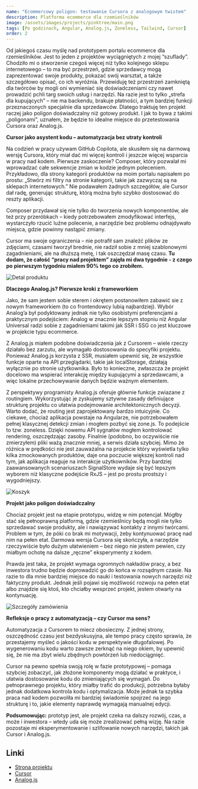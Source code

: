 ```yaml
---
name: "Ecommercowy poligon: testowanie Cursora z analogowym twistem"
description: Platforma ecommerce dla rzemieślników
image: /assets/images/projects/pinktree/main.png
tags: [Po godzinach, Angular, Analog.js, Zoneless, Tailwind, Cursor]
order: 2
---
```


Od jakiegoś czasu myślę nad prototypem portalu ecommerce dla rzemieślników. Jest to jeden z projektów wyciągniętych z mojej “szuflady”. Chodziło mi o stworzenie czegoś więcej niż tylko kolejnego sklepu internetowego – to ma być przestrzeń, gdzie sprzedawcy mogą zaprezentować swoje produkty, pokazać swój warsztat, a także szczegółowo opisać, co ich wyróżnia. Przewiduję też przestrzeń zamkniętą dla twórców by mogli oni wymieniać się doświadczeniami czy nawet prowadzić pchli targ swoich usług i narzędzi. Na razie jest to tylko „strefa dla kupujących” – nie ma backendu, brakuje płatności, a tym bardziej funkcji przeznaczonych specjalnie dla sprzedawców. Dlatego traktuję ten projekt raczej jako poligon doświadczalny niż gotowy produkt. I jak to bywa z takimi „poligonami”, uznałem, że będzie to idealne miejsce do przetestowania Cursora oraz Analog.js.

**Cursor jako asystent kodu – automatyzacja bez utraty kontroli**

Na codzień w pracy używam GitHub Copilota, ale skusiłem się na darmową wersję Cursora, który miał dać mi więcej kontroli i jeszcze więcej wsparcia w pracy nad kodem. Pierwsze zaskoczenie? Composer, który pozwalał mi wprowadzać całe sekwencje zmian w kodzie jednym poleceniem. Przykładowo, dla strony kategorii produktów na moim portalu napisałem po prostu: „Stwórz mi filtry na stronie kategorii, takie jak zazwyczaj są na sklepach internetowych.” Nie podawałem żadnych szczegółów, ale Cursor dał radę, generując strukturę, którą można było szybko dostosować do reszty aplikacji.

Composer przydawał się nie tylko do tworzenia nowych komponentów, ale też przy przeróbkach – kiedy potrzebowałem zmodyfikować interfejs, wystarczyło rzucić luźne polecenie, a narzędzie bez problemu odnajdywało miejsca, gdzie powinny nastąpić zmiany.

Cursor ma swoje ograniczenia – nie potrafił sam znaleźć plików ze zdjęciami, czasami tworzył brednie, nie radził sobie z mniej szablonowymi zagadnieniami, ale na dłuższą metę, i tak oszczędzał masę czasu. **Tu dodam, że całość “pracy nad projektem” zajęła mi dwa tygodnie - z czego po pierwszym tygodniu miałem 90% tego co zrobiłem.** 

![Detal produktu](/assets/images/projects/pinktree/detail.png)

**Dlaczego Analog.js? Pierwsze kroki z frameworkiem**

Jako, że sam jestem sobie sterem i okrętem postanowiłem zabawić sie z nowym frameworkiem (to co frontendowcy lubią najbardziej). Wybór Analog’a był podyktowany jednak nie tylko osobistymi preferencjami a praktycznym podejściem: Analog w znacznie lepszym stopniu niż Angular Universal radzi sobie z zagadnieniami takimi jak SSR i SSG co jest kluczowe w projekcie typu ecommerce. 

Z Analog.js miałem podobne doświadczenia jak z Cursorem – wiele rzeczy działało bez zarzutu, ale wymagało dostosowania do specyfiki projektu. Ponieważ Analog.js korzysta z SSR, musiałem upewnić się, że wszystkie funkcje oparte na API przeglądarki, takie jak localStorage, działają wyłącznie po stronie użytkownika. Było to konieczne, zwłaszcza że projekt docelowo ma wspierać interakcję między kupującymi a sprzedawcami, a więc lokalne przechowywanie danych będzie ważnym elementem.

Z perspektywy programisty Analog.js oferuje głównie funkcje zwiazane z routingiem. Wykorzystując je zyskujemy sztywne zasady definiujące strukturę projektu co ułatwia podejmowanie architektonicznych decyzji. Warto dodać, że routing jest zaprojektowany bardzo intuicyjnie. Co ciekawe, chociaż aplikacja powstaje na Angularze, nie potrzebowałem pełnej klasycznej detekcji zmian i mogłem pozbyć się zone.js. To podejście to tzw. zoneless. Dzięki nowemu API sygnałów mogłem kontrolować rendering, oszczędzając zasoby. Finalnie (podobno, bo oczywiście nie zmierzyłem) pliki ważą znacznie mniej, a serwis działa szybciej. Mimo że różnica w prędkości nie jest zauważalna na projekcie który wyświetla tylko kilka zmockowanych produktów, daje ona poczucie większej kontroli nad tym, jak aplikacja reaguje na interakcje użytkowników. Przy bardziej zaawansowanych scenariuszach SignalStore wydaje się być lepszym wyborem niż klasyczne podejście RxJS – jest po prostu prostszy i wygodniejszy.

![Koszyk](/assets/images/projects/pinktree/cart.png)

**Projekt jako poligon doświadczalny**

Chociaż projekt jest na etapie prototypu, widzę w nim potencjał. Mógłby stać się pełnoprawną platformą, gdzie rzemieślnicy będą mogli nie tylko sprzedawać swoje produkty, ale i nawiązywać kontakty z innymi twórcami. Problem w tym, że póki co brak mi motywacji, żeby kontynuować pracę nad nim na pełen etat. Darmowa wersja Cursora się skończyła, a narzędzie rzeczywiście było dużym ułatwieniem – bez niego nie jestem pewien, czy miałbym ochotę na dalsze „ręczne” eksperymenty z kodem.

Prawda jest taka, że projekt wymaga ogromnych nakładów pracy, a bez inwestora trudno będzie doprowadzić go do końca w rozsądnym czasie. Na razie to dla mnie bardziej miejsce do nauki i testowania nowych narzędzi niż faktyczny produkt. Jednak jeśli pojawi się możliwość rozwoju na pełen etat albo znajdzie się ktoś, kto chciałby wesprzeć projekt, jestem otwarty na kontynuację.

![Szczegóły zamówienia](/assets/images/projects/pinktree/order.png)

**Refleksje o pracy z automatyzacją – czy Cursor ma sens?**

Automatyzacja z Cursorem to miecz obosieczny. Z jednej strony, oszczędność czasu jest bezdyskusyjna, ale tempo pracy często sprawia, że przestajemy myśleć o jakości kodu w perspektywie długofalowej. Po wygenerowaniu kodu warto zawsze zerknąć na niego okiem, by upewnić się, że nie ma zbyt wielu zbędnych powtórzeń lub niedociągnięć.

Cursor na pewno spełnia swoją rolę w fazie prototypowej – pomaga szybciej zobaczyć, jak złożone komponenty mogą działać w praktyce, i ułatwia dostosowanie kodu do zmieniających się wymagań. Do pełnoprawnego projektu, który miałby trafić do produkcji, potrzebna byłaby jednak dodatkowa kontrola kodu i optymalizacja. Może jednak ta szybka praca nad kodem pozwoliła mi bardziej świadomie spojrzeć na jego strukturę i to, jakie elementy naprawdę wymagają manualnej edycji.

**Podsumowując:** prototyp jest, ale projekt czeka na dalszy rozwój, czas, a może i inwestora – wtedy uda się może zrealizować pełną wizję. Na razie pozostaje mi eksperymentowanie i szlifowanie nowych narzędzi, takich jak Cursor i Analog.js.

## Linki

- [Strona projektu](https://pinktree.vercel.app/)
- [Cursor](https://www.cursor.com/)
- [Analog.js](https://analogjs.org/)